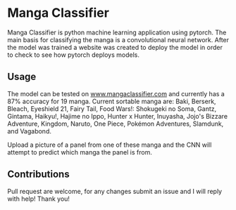 # Manga Classifier

Manga Classifier is python machine learning application using pytorch. The main basis for classifying the manga is a convolutional neural network.
After the model was trained a website was created to deploy the model in order to check to see how pytorch deploys models.

## Usage

The model can be tested on www.mangaclassifier.com and currently has a 87% accuracy for 19 manga. Current sortable manga are: 
Baki, Berserk, Bleach, Eyeshield 21, Fairy Tail, Food Wars!: Shokugeki no Soma, Gantz, Gintama, Haikyu!, Hajime no Ippo, 
Hunter x Hunter, Inuyasha, Jojo's Bizzare Adventure, Kingdom, Naruto, One Piece, Pokémon Adventures, Slamdunk, and Vagabond.

Upload a picture of a panel from one of these manga and the CNN will attempt to predict which manga the panel is from.

## Contributions

Pull request are welcome, for any changes submit an issue and I will reply with help!
Thank you!
